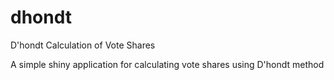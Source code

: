 # dhondt
D'hondt Calculation of Vote Shares

A simple shiny application for calculating vote shares using D'hondt method
